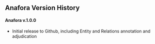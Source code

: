 ## Anafora Version History

#### Anafora v.1.0.0
* Initial release to Github, including Entity and Relations annotation and adjudication